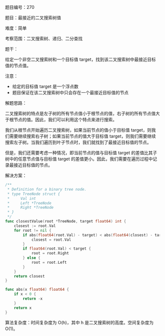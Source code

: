题目编号：270

题目：最接近的二叉搜索树值

难度：简单

考察范围：二叉搜索树、递归、二分查找

题干：

给定一个非空二叉搜索树和一个目标值 target，找到该二叉搜索树中最接近目标值的节点值。

注意：

- 给定的目标值 target 是一个浮点数
- 题目保证在该二叉搜索树中只会存在一个最接近目标值的节点

解题思路：

二叉搜索树的特点是左子树的所有节点值小于根节点的值，右子树的所有节点值大于根节点的值。因此，我们可以利用这个特点来进行搜索。

我们从根节点开始遍历二叉搜索树，如果当前节点的值小于目标值 target，则我们需要继续搜索右子树；如果当前节点的值大于目标值 target，则我们需要继续搜索左子树。当我们遍历到叶子节点时，我们就找到了最接近目标值的节点。

但是，我们还需要考虑一种情况，即当前节点的值与目标值 target 的差值比其子树中的任意节点值与目标值 target 的差值更小。因此，我们需要在遍历过程中记录最接近目标值的节点。

解决方案：

```go
/**
 * Definition for a binary tree node.
 * type TreeNode struct {
 *     Val int
 *     Left *TreeNode
 *     Right *TreeNode
 * }
 */
func closestValue(root *TreeNode, target float64) int {
    closest := root.Val
    for root != nil {
        if abs(float64(root.Val) - target) < abs(float64(closest) - target) {
            closest = root.Val
        }
        if float64(root.Val) < target {
            root = root.Right
        } else {
            root = root.Left
        }
    }
    return closest
}

func abs(x float64) float64 {
    if x < 0 {
        return -x
    }
    return x
}
```

算法复杂度：时间复杂度为 O(h)，其中 h 是二叉搜索树的高度。空间复杂度为 O(1)。